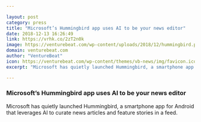 ```yaml
---

layout: post
category: press
title: "Microsoft’s Hummingbird app uses AI to be your news editor"
date: 2018-12-13 16:26:49
link: https://vrhk.co/2zT2n0k
image: https://venturebeat.com/wp-content/uploads/2018/12/hummingbird.png?fit=638%2C309&strip=all
domain: venturebeat.com
author: "VentureBeat"
icon: https://venturebeat.com/wp-content/themes/vb-news/img/favicon.ico
excerpt: "Microsoft has quietly launched Hummingbird, a smartphone app for Android that leverages AI to curate news articles and feature stories in a feed."

---
```


### Microsoft’s Hummingbird app uses AI to be your news editor

Microsoft has quietly launched Hummingbird, a smartphone app for Android that leverages AI to curate news articles and feature stories in a feed.